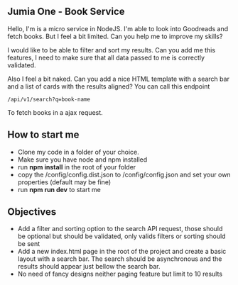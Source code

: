 ## Jumia One - Book Service

Hello, I'm is a micro service in NodeJS.
I'm able to look into Goodreads and fetch books. 
But I feel a bit limited.
Can you help me to improve my skills?

I would like to be able to filter and sort my results.
Can you add me this features, I need to make sure that all data passed to me is correctly validated.

Also I feel a bit naked. Can you add a nice HTML template with a search bar and a list of cards with the results aligned?
You can call this endpoint 
~~~
/api/v1/search?q=book-name
~~~
To fetch books in a ajax request.

## How to start me
- Clone my code in a folder of your choice.
- Make sure you have node and npm installed
- run **npm install** in the root of your folder
- copy the /config/config.dist.json to /config/config.json and set your own properties (default may be fine)
- run **npm run dev** to start me

## Objectives

- Add a filter and sorting option to the search API request, those should be optional but should be validated, only valids filters or sorting should be sent
- Add a new index.html page in the root of the project and create a basic layout with a search bar. The search should be asynchronous and the results should appear just bellow the search bar.
- No need of fancy designs neither paging feature but limit to 10 results